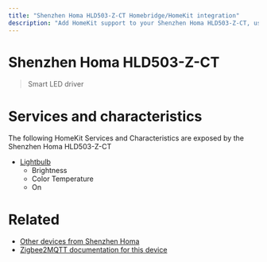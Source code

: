 ```yaml
---
title: "Shenzhen Homa HLD503-Z-CT Homebridge/HomeKit integration"
description: "Add HomeKit support to your Shenzhen Homa HLD503-Z-CT, using Homebridge, Zigbee2MQTT and homebridge-z2m."
---
```

<!---
This file has been GENERATED using src/docgen/docgen.ts
DO NOT EDIT THIS FILE MANUALLY!
-->
# Shenzhen Homa HLD503-Z-CT
> Smart LED driver


# Services and characteristics
The following HomeKit Services and Characteristics are exposed by
the Shenzhen Homa HLD503-Z-CT

* [Lightbulb](../../light.md)
  * Brightness
  * Color Temperature
  * On


# Related
* [Other devices from Shenzhen Homa](../index.md#shenzhen_homa)
* [Zigbee2MQTT documentation for this device](https://www.zigbee2mqtt.io/devices/HLD503-Z-CT.html)